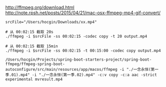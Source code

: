 http://ffmpeg.org/download.html
http://note.rpsh.net/posts/2015/04/21/mac-osx-ffmpeg-mp4-gif-convert/

```shell
srcFile="/Users/hocgin/Downloads/xx.mp4"

# 从 00:02:15 截取 20s
./ffmpeg -i $srcFile -ss 00:02:15 -codec copy -t 20 output.mp4

# 从 00:02:15 截取 15min
./ffmpeg -i $srcFile -ss 00:02:15 -t 00:15:00 -codec copy output.mp4

/Users/hocgin/Projects/spring-boot-starters-project/spring-boot-ffmpeg/ffmpeg-spring-boot-autoconfigure/src/main/resources/app/macos/ffmpeg -i "./一念永恒(第一季.01).mp4" -i "./一念永恒(第一季.02).mp4" -c:v copy -c:a aac -strict experimental mvresult.mp4

```





